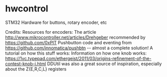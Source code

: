 # hwcontrol
STM32 Hardware for buttons, rotary encoder, etc


Credits:
  Resources for encoders:
  The article http://www.mikrocontroller.net/articles/Drehgeber recommended by https://github.com/0xPIT
  Pushbutton code and eventing from https://github.com/innomatica/pushbtn -- almost a complete solution!
  A tutorial on how this stuff works:
  Information on how one knob works: https://1vc.typepad.com/ethergeist/2011/03/origins-refinement-of-the-contest-knob-i.html
  DDUtil was also a great source of inspiration, especially about the Z{E,R,C,L} registers
  
